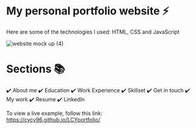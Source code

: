 # My personal portfolio website ⚡️

Here are some of the technologies I used:
HTML, CSS and JavaScript

![website mock up (4)](https://user-images.githubusercontent.com/127811480/234178008-5c6674cf-d153-4b63-9a79-5e02c276fc93.png)


# Sections 📚
✔️ About me
✔️ Education
✔️ Work Experience
✔️ Skillset
✔️ Get in touch
✔️ My work
✔️ Resume
✔️ LinkedIn

To view a live example, follow this link: https://cycy96.github.io/LCYportfolio/
